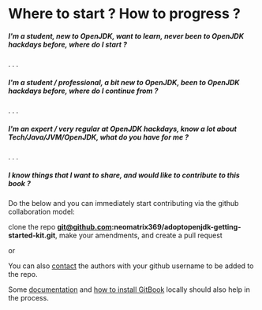 # Where to start ? How to progress ?

##### I'm a student, new to OpenJDK, want to learn, never been to OpenJDK hackdays before, where do I start ?
.
.
.

##### I'm a student / professional, a bit new to OpenJDK, been to OpenJDK hackdays before, where do I continue from ?

.
.
.

##### I'm an expert / very regular at OpenJDK hackdays, know a lot about Tech/Java/JVM/OpenJDK, what do you have for me ?

.
.
.

##### I know things that I want to share, and would like to contribute to this book ?

Do the below and you can immediately start contributing via the github collaboration model:

clone the repo **git@github.com:neomatrix369/adoptopenjdk-getting-started-kit.git**, make your amendments, and create a pull request

or 

You can also [contact](https://www.gitbook.com/book/neomatrix369/adoptopenjdk-getting-started-kit/contact) the authors with your github username to be added to the repo.

Some [documentation](http://help.gitbook.com/) and [how to install GitBook](https://github.com/GitbookIO/gitbook) locally should also help in the process.
